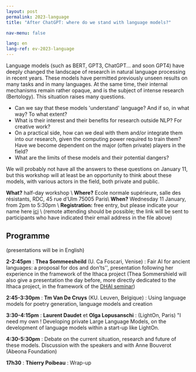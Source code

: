 ```yaml
---
layout: post
permalink: 2023-language
title: "After ChatGPT: where do we stand with language models?"

nav-menu: false

lang: en
lang-ref: ev-2023-language
---
```


Language models (such as BERT, GPT3, ChatGPT... and soon GPT4) have deeply changed the landscape of research in natural language processing in recent years. These models have permitted previously unseen results on many tasks and in many languages. At the same time, their internal mechanisms remain rather opaque, and is the subject of intense research (Bertology). This situation raises many questions.

- Can we say that these models 'understand' language? And if so, in what way? To what extent?
- What is their interest and their benefits for research outside NLP? For creative work?
- On a practical side, how can we deal with them and/or integrate them into our research, given the computing power required to train them? Have we become dependent on the major (often private) players in the field?
- What are the limits of these models and their potential dangers?

We will probably not have all the answers to these questions on January 11, but this workshop will at least be an opportunity to think about these models, with various actors in the field, both private and public.

**What?** half-day workshop \\
**Where?** Ecole normale supérieure, salle des résistants, RDC, 45 rue d’Ulm 75005 Paris\\
**When?** Wednesday 11 January, from 2pm to 5:30pm \\
**Registration:** free entry, but please indicate your name here [ici](https://docs.google.com/spreadsheets/d/1AXs9WMRrDSX2RWCidZIY-WpjESTEErLAJbj2l-FhuYs/edit?usp=sharing) \\
(remote attending should be possible; the link will be sent to participants who have indicated their email address in the file above)



## Programme


(presentations will be in English)

**2-2:45pm** :  **Thea Sommeesheild**  (U. Ca Foscari, Venise) : Fair AI for ancient languages: a proposal for dos and don’ts'', presentation following her experience in the framework of the Ithaca project (Thea Sommershield will also give a presentation the day before, more directly dedicated to the Ithaca project, in the framework of the [DHAI seminar](https://dhai-seminar.github.io/))


**2:45-3:30pm** :  **Tm Van De Cruys** (KU. Leuven, Belgique) : Using language models for poetry generation, language models and creation

**3:30-4:15pm** :  **Laurent Daudet** et **Olga Lopusanschi** : (LightOn, Paris) "I need my own ! Developing private Large Language Models, on the development of language models within a start-up like LightOn.


**4:30-5:30pm** : Debate on the current situation, research and future of these models. Discussion with the speakers and with Anne Bouverot (Abeona Foundation)

**17h30** : **Thierry Poibeau** : Wrap-up
